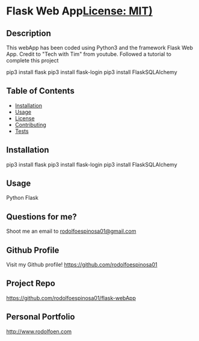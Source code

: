# Flask Web App[License: MIT)](https://img.shields.io/badge/License-MIT-yellow.svg)
    
## Description
This webApp has been coded using Python3 and the framework Flask Web App. Credit to "Tech with Tim" from youtube. Followed a tutorial to complete this project

pip3 install flask
pip3 install flask-login
pip3 install FlaskSQLAlchemy
  

## Table of Contents
- [Installation](#installation)
- [Usage](#usage)
- [License](#license)
- [Contributing](#contributing)
- [Tests](#tests)


## Installation

pip3 install flask
pip3 install flask-login
pip3 install FlaskSQLAlchemy

## Usage

Python
Flask

## Questions for me?
Shoot me an email to rodolfoespinosa01@gmail.com

## Github Profile
Visit my Github profile!
https://github.com/rodolfoespinosa01

## Project Repo
https://github.com/rodolfoespinosa01/flask-webApp

## Personal Portfolio
http://www.rodolfoen.com

